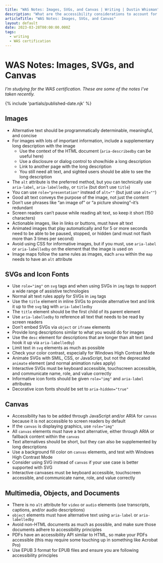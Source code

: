 ```yaml
---
title: "WAS Notes: Images, SVGs, and Canvas | Writing | Dustin Whisman"
description: "What are the accessibility considerations to account for when working with images, SVGs, and canvas?"
articleTitle: "WAS Notes: Images, SVGs, and Canvas"
layout: default
date: 2023-03-28T00:00:00.000Z
tags:
  - writing
  - WAS certification
---
```


# WAS Notes: Images, SVGs, and Canvas

_I'm studying for the WAS certification. These are some of the notes I've taken recently._

{% include 'partials/published-date.njk' %}

## Images

- Alternative text should be programmatically determinable, meaningful, and concise
- For images with lots of important information, include a supplementary long description with the image
  - Use the context of the HTML document (`aria-describedby` can be useful here)
  - Use a disclosure or dialog control to show/hide a long description
  - Link to another page with the long description
  - You still need alt text, and sighted users should be able to see the long description
- The `alt` attribute is the preferred method, but you can technically use `aria-label`, `aria-labelledby`, or `title` (but don’t use `title`)
- You can use `role="presentation"` instead of `alt=""` (but just use `alt=""`)
- Good alt text conveys the purpose of the image, not just the content
- Don’t use phrases like “an image of” or “a picture showing”–it’s redundant
- Screen readers can’t pause while reading alt text, so keep it short (150 characters)
- Actionable images, like in links or buttons, must have alt text
- Animated images that play automatically and for 5 or more seconds need to be able to be paused, stopped, or hidden (and must not flash more than 3 times per second)
- Avoid using CSS for informative images, but if you must, use `aria-label` or `aria-labelledby` on the element that the image is used on
- Image maps follow the same rules as images, each `area` within the `map` needs to have an `alt` attribute

## SVGs and Icon Fonts

- Use `role="img"` on `svg` tags and when using SVGs in `img` tags to support a wide range of assistive technologies
- Normal alt text rules apply for SVGs in `img` tags
- Use the `title` element in inline SVGs to provide alternative text and link it up to the `svg` tag with `aria-labelledby`
- The `title` element should be the first child of its parent element
- Use `aria-labelledby` to reference all text that needs to be read by screen readers
- Don’t embed SVGs via `object` or `iframe` elements
- Provide long descriptions similar to what you would do for images
- Use the `desc` element for descriptions that are longer than alt text (and hook it up via `aria-labelledby`)
- Limit text in `svg` elements as much as possible
- Check your color contrast, especially for Windows High Contrast Mode
- Animate SVGs with SMIL, CSS, or JavaScript, but not the deprecated `animate` element (and normal animation rules apply)
- Interactive SVGs must be keyboard accessible, touchscreen accessible, and communicate name, role, and value correctly
- Informative icon fonts should be given `role="img"` and `aria-label` attributes
- Decorative icon fonts should be set to `aria-hidden="true"`

## Canvas

- Accessibility has to be added through JavaScript and/or ARIA for `canvas` because it is not accessible to screen readers by default
- If the `canvas` is displaying graphics, use `role="img"`
- All `canvas` elements must have a text alternative, either through ARIA or fallback content within the `canvas`
- Text alternatives should be short, but they can also be supplemented by long descriptions
- Use a background fill color on `canvas` elements, and test with Windows High Contrast Mode
- Consider using SVG instead of `canvas` if your use case is better supported with SVG
- Interactive canvases must be keyboard accessible, touchscreen accessible, and communicate name, role, and value correctly

## Multimedia, Objects, and Documents

- There is no `alt` attribute for `video` or `audio` elements (use transcripts, captions, and/or audio descriptions)
- `object` elements must have alternative text using `aria-label` or `aria-labelledby`
- Avoid non-HTML documents as much as possible, and make sure those documents adhere to accessibility principles
- PDFs have an accessibility API similar to HTML, so make your PDFs accessible (this may require some touching up in something like Acrobat Pro)
- Use EPUB 3 format for EPUB files and ensure you are following accessibility principles
